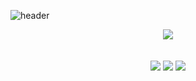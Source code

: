 ![header](https://capsule-render.vercel.app/api?type=waving&color=random&height=300&section=header&text=KimWang09%20&fontSize=90&fontColor=ffffff)


<p align="center">
  <img align="center" src="https://img.shields.io/badge/Rust-000000?style=flat-square&logo=rust&logoColor=white"/>
  <br>
  <br>
  <br>
<a href="https://www.instagram.com/kimwang0009/" target="_blank">
  <img src="https://img.shields.io/badge/Instagram-E4405F?style=flat-square&logo=instagram&logoColor=white"/></a>
<a href="https://www.instagram.com/kimwang0009/" target="_blank">
  <img src="https://img.shields.io/badge/Instagram-E4405F?style=flat-square&logo=instagram&logoColor=white"/></a>
<a href="https://www.instagram.com/kimwang0009/" target="_blank">
  <img src="https://img.shields.io/badge/Instagram-E4405F?style=flat-square&logo=instagram&logoColor=white"/></a>
</p>
